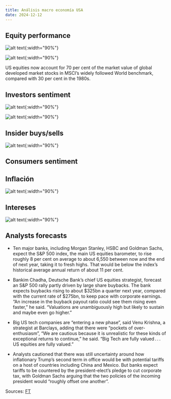 ```yaml
---
title: Análisis macro economía USA
date: 2024-12-12
---
```

## Equity performance
![alt text](../assets/images/analysis/macro/2024-Q4-equity-performance.png){:width="90%"}

![alt text](../assets/images/analysis/macro/2024-Q4-us-equity-vs-world-evolution.png){:width="90%"}


US equities now account for 70 per cent of the market value of global developed market stocks in MSCI’s widely followed World benchmark, compared with 30 per cent in the 1980s.

## Investors sentiment
![alt text](../assets/images/analysis/macro/2024-Q4-investors-us-equity.png){:width="90%"}

![alt text](../assets/images/analysis/macro/2024-Q4-investors-us-vs-world.png){:width="90%"}

## Insider buys/sells
![alt text](../assets/images/analysis/macro/2024-Q4-insiders-buy-to-sell-ratio.png){:width="90%"}
## Consumers sentiment

## Inflación
![alt text](../assets/images/analysis/macro/2024-Q4-CPI.png){:width="90%"}

## Intereses
![alt text](../assets/images/analysis/macro/2024-Q4-interest-rates.png){:width="90%"}

## Analysts forecasts
- Ten major banks, including Morgan Stanley, HSBC and Goldman Sachs, expect the S&P 500 index, the main US equities barometer, to rise roughly 8 per cent on average to about 6,550 between now and the end of next year, taking it to fresh highs. That would be below the index’s historical average annual return of about 11 per cent.

- Bankim Chadha, Deutsche Bank’s chief US equities strategist, forecast an S&P 500 rally partly driven by large share buybacks. The bank expects buybacks rising to about $325bn a quarter next year, compared with the current rate of $275bn, to keep pace with corporate earnings. “An increase in the buyback payout ratio could see them
rising even faster,” he said. “Valuations are unambiguously high but likely to sustain and maybe even go higher.”

- Big US tech companies are “entering a new phase”, said Venu Krishna, a strategist at Barclays, adding that there were “pockets of over-enthusiasm”, “We are cautious because it is unrealistic for these kinds of exceptional returns to continue,” he said. “Big Tech are fully valued . . . US equities are fully valued.”

- Analysts cautioned that there was still uncertainty around how inflationary Trump’s second term in office would be with potential tariffs on a host of countries including China and Mexico. 
But banks expect tariffs to be countered by the president-elect’s pledge to cut corporate tax, with Goldman Sachs arguing that the two policies of the incoming president would “roughly offset one another”.


Sources: [FT](https://www.ft.com/content/8cc8fa3f-ce2c-463a-90a0-6cc4bb02c091)
